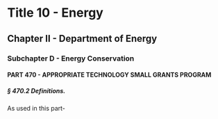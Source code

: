 
# Title 10 - Energy
## Chapter II - Department of Energy
### Subchapter D - Energy Conservation
#### PART 470 - APPROPRIATE TECHNOLOGY SMALL GRANTS PROGRAM
##### § 470.2 Definitions.

As used in this part-
